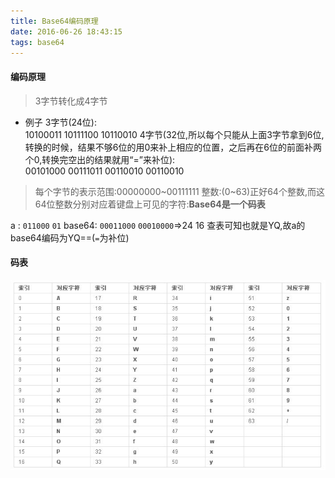 ```yaml
---
title: Base64编码原理
date: 2016-06-26 18:43:15
tags: base64
---
```


#### 编码原理
> 3字节转化成4字节

<!--more-->

- 例子
    3字节(24位):  
    10100011 10111100 10110010
    4字节(32位,所以每个只能从上面3字节拿到6位,转换的时候，结果不够6位的用0来补上相应的位置，之后再在6位的前面补两个0,转换完空出的结果就用“=”来补位):   
    00101000 00111011 00110010 00110010 
    
> 每个字节的表示范围:00000000~00111111 整数:(0~63)正好64个整数,而这64位整数分别对应着键盘上可见的字符:**Base64是一个码表**    

a : `011000` `01`
base64: `00011000` `00010000`=>24 16 查表可知也就是YQ,故a的base64编码为YQ==(`=`为补位)

#### 码表

![](/images/Base64.jpg)
